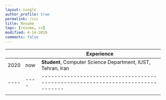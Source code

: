 ```yaml
---
layout: single
author_profile: true
permalink: /cv/
title: Resume
tags: [resume, cv]
modified: 4-14-2019
comments: false
---
```



|    |    | **Experience**                                                             |
|----|----|-------------------------------------------------------------------------------|
|2020| now| **Student**, Computer Science Department, IUST, Tehran, Iran |
|----|----|-------------------------------------------------------------------------------|
          |
